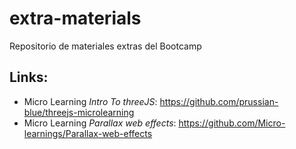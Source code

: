 # extra-materials

Repositorio de materiales extras del Bootcamp


## Links:
- Micro Learning _Intro To threeJS_: https://github.com/prussian-blue/threejs-microlearning
- Micro Learning _Parallax web effects_: https://github.com/Micro-learnings/Parallax-web-effects
